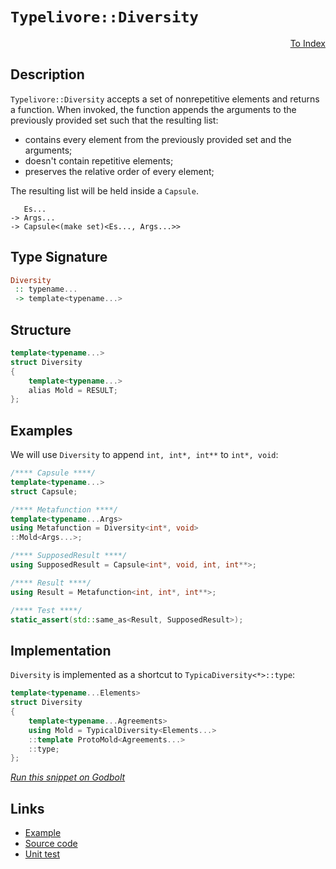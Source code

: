 <!-- Copyright 2024 Feng Mofan
SPDX-License-Identifier: Apache-2.0 -->

# `Typelivore::Diversity`

<p style='text-align: right;'><a href="../../../facilities/metafunctions.md#typelivore-diversity">To Index</a></p>

## Description

`Typelivore::Diversity` accepts a set of nonrepetitive elements and returns a function.
When invoked, the function appends the arguments to the previously provided set such that the resulting list:

- contains every element from the previously provided set and the arguments;
- doesn't contain repetitive elements;
- preserves the relative order of every element;

The resulting list will be held inside a `Capsule`.

<pre><code>   Es...
-> Args...
-> Capsule&lt;(make set)&lt;Es..., Args...&gt;&gt;</code></pre>

## Type Signature

```Haskell
Diversity
 :: typename...
 -> template<typename...>
```

## Structure

```C++
template<typename...>
struct Diversity
{
    template<typename...>
    alias Mold = RESULT;
};
```

## Examples

We will use `Diversity` to append `int, int*, int**` to `int*, void`:

```C++
/**** Capsule ****/
template<typename...>
struct Capsule;

/**** Metafunction ****/
template<typename...Args>
using Metafunction = Diversity<int*, void>
::Mold<Args...>;

/**** SupposedResult ****/
using SupposedResult = Capsule<int*, void, int, int**>;

/**** Result ****/
using Result = Metafunction<int, int*, int**>;

/**** Test ****/
static_assert(std::same_as<Result, SupposedResult>);
```

## Implementation

`Diversity` is implemented as a shortcut to `TypicaDiversity<*>::type`:

```C++
template<typename...Elements>
struct Diversity
{
    template<typename...Agreements>
    using Mold = TypicalDiversity<Elements...>
    ::template ProtoMold<Agreements...>
    ::type;
};
```

[*Run this snippet on Godbolt*](https://godbolt.org/#z:OYLghAFBqd5QCxAYwPYBMCmBRdBLAF1QCcAaPECAMzwBtMA7AQwFtMQByARg9KtQYEAysib0QXACx8BBAKoBnTAAUAHpwAMvAFYTStJg1DIApACYAQuYukl9ZATwDKjdAGFUtAK4sGIAKwAzKSuADJ4DJgAcj4ARpjEIAAc0gAOqAqETgwe3r4BwemZjgLhkTEs8Ykptpj2JQxCBEzEBLk%2BfkG19dlNLQRl0XEJydIKza3t%2BV3j/YMVVaMAlLaoXsTI7BwA9ABU%2BweHR8e72yYaAIJ7BwDUACKYqa6MyHiYCjeHZ5fXJ39H3wu5yBZkCEWQ3iwNxMgTcBAAnk8APoEYhMQgKGHYYHA367G5uJipBReeifA6AgiYFipAxUmFwxGMViYAB07KxwPGxC8DgJRJJ9BhVkuwKpNLpmAZCKezDY7NZAEkGAong5MOhsPQ2IJMYFsZdubyCDcACqIvCiWh3PAANwSxXhIBuqS8sVolpu43QIBAMswSLwWEEhHhDOVqsw6s12sYBD12AVOIA7CKgT9tjcAEpR9aZe38pQgYE3Us3cW0pj02H%2BuWYG4RtWOIxa6lx0jlpl1hU58atnXxzmXMte1HGm7KYioIgAWU86BLZZMqcXI9LXkyRk7T2hgTuo59KAE%2BAaYlXa4Z57XZe9vrwCiRsSYSiRqCol%2BH16/pdvfqZgeDRwEXDFUmwiYB%2BzjLFSCvb8y3NVJLTEG17WIR1YOvLFfVtMQvEwDsMLXBCkOtO0HVDAjPzgs0LStFDyOA2FGyjKkYzbXUFQ7ZiHHAyDBCHC5vywv8nl9CtJQnKdZ3nBlewIPj4yTfUxKZYVz2XO41NFDMbgsZ960JItz3EqspRrLsWQbUCWN42N%2BP1c8jT5Sdp1QOdaAXJjrJ4ls7IIASR2XNNvw3cDt3rGF91/NAGBPbIzyoi9YUIkdf3vR99Nfd9ksS6ifwIQ9/QAuNQxAyMfIgvzoJSr9iLosi0NK3Kv2EnDvHw6FmuvQliVJMy3G41iFIUJTsEowS8p6wV%2BsGjVhs4qzyubSr2P8hyut3bAVKeLSJtLDTduM6lK2rRlZRZBVhoCstQq3dz0F3fcXOkjyGXmjkHMCNMDq%2BnEfn%2BAGAVxQ4GwlVaq2ycl9kBPFAf%2BQExWOyVpQs%2BV2Su9aLick16Ma4DRRXRKTNO2sLvZC5gGITBVoTc9buAG57semjEPq1D0Nhd7WWu0sxKR0zJNc%2B6GQpqmadG89trM77k0037tKuOGgf%2B25sFUVhaXrL5gaVik/pBMEGAhLwoQZGLNlSQdMZ1/Z%2BV6sltcuYn%2BtJtHucx7G7emw6VdtmdMGaKgvCNhoodORGJVMlHzrdi5iGAWnLnpxmA6YIOQ8hyL7gajm3AiAhdg7W1UCDATfWF2E44TiX5fTRXbiELxUiKDVe1JE1HYuZPG%2BbjJW/edvmamvqGXzwubmLoMO3z6fBH2Tla5t/E29oDu9aTzcGZXk0s/9wPg54gRR8EWeC9P%2BfPu%2B338VNd41%2BhrlmkcZAkWfJRWggX8FBZV%2B9TcbeOw9xbugbeWIljCg4CsWgnB/C8D8BwLQpBUCcDcNYawXo1gbAiqCHgpACCaEgSsAA1gESQrINBJDMGYAAnNQrg/gKFJC4MmZM0hoEcEkLwFgEgNAaFIPAxByCOC8AUCAPh%2BCEGQNIHAWAMBEAgDWAQV0BByCUDQDSOgCQogsk4KoJIAA2AAtPoyQNxgDIGQDcKQrIzC8A1IQEgQY9D8EECIMQ7ApAyEEIoFQ6hJGkF0FwUgAB3NEqROA8CgTAuBBCkGcAAPJeCUUkm4b4bh6KMSYsxFirFkLMDcCAHgNH0GINCHBSxeASK0CsCASB1GIRKaoiA9TNGJGAFIMwfA6BUjQpQWIsTYgRBaE6bgvBBnMGIPCeJsRtAsQibwdRA54kMFoCMxBWBYheGAISWgtBRGjNIFgFghhgDiH8fgKmPF7T7MQZgVQuYqTzPIIIOosSPSxDRJMjwWBYmojwNwg5qFYh9weMcowHojAEJWFQAwCcABqbxgnxNlE8lxwgrQeOkGinxahYmBP0CclAaDLD6DwLEURkAVioEttkfZhjvSRVMJYawZhBGoWIEGd48AVh2Bss4CArgph%2BCCWECIQxKgjCCUULIAghV6GlQ0eYwxEhBN5YfRoEw2ieA6HoNVDQ%2BitCVRKlVthNVytVZqo1iwuA8swZsCQUSOCwP4bEoR6SDHGNMeYyx1j8kQFwA40p5hAg2sqVClYCBMBMCwIkCAxCQCSECKyahgRWEaEkGYSQ%2BjeH%2BH0dQ/QnBOGkG4SG1k%2BiuD6KSNQph%2Bj/CSHoSm/RLr/FCJEWIvBULpFyNqQopJyimktJKdotgnAWgsFtMmQxTAbgQhOVY6hrIuDkLsSeRxPoglorceITx2KlC4v8boTpoSiTzMdc6gRvAhGJOSSaNJGTPUzoMFuLgC6l0aAKUUhpCQymBDMBUjtkial1NQMUhIA6QNfsSLOowL6uB8JoKvB0fSBlDMmU88ZwzpmzIcE8xZcZlmrNiRsrZOy9lPKOScs56y8CXMcNc2JdyHlbFwfnV5/j3mfPhN8rYiC/kAtwUCkF1JKPgU7TCpg8LEXIsYKi2QW7MVePkHuvxiDD0EshUyqwJL3kUrjUgmlAg6UMr3JpllbKEgcqwLpnldQ%2BV%2BAFbFc1IRYpWslaQBV2QnMedKGKhYbm9W9DNdq/IqrbPqoNQMXzyrdVBbyMK01cwovGodasdY9qbUFqdTEltnB3WZNMdBhmL7F3kIKQGogQbylhsAxGqNMbKCOqLSWhd6bkz%2BGoSwwIGas31ubYIzgbbxGdpkfIxR/aKDNIg604dWwx1ZJYAoW0ljbTFclOMFdganEbrkxiiQWLZA4pUzoEAwRj3hNGWe7L/WODXuUakqg6T5uLeW6t0y4wP1TZKT%2BwI/6qlSJ7YOsDE3AeJCW83JEK3qFIjWwQJEqgTFdMQ70iA/T/EYbQwc9HUyZlzIOXhwQBG1m8GI9ssQZGDkUfBTx4nNGbL0f8Yx5ASTmO8FY%2BwxBHHhncd%2BRy/jvBBNKFBSJyFgG%2BCwoUAizASKUUHM3btndB3lN4pO%2Bp4wxKbA6e5fpho%2Bzti3lM5YVll72Wcus90OzLhHPBfi6K8o0WpUZBlTka38rHeKqS9a834XYs6tCz0AQEXXMmtmJMF3FrEt2%2BSxlhQdqPGXb65e3L8PTELaWxPV7VJ3v%2BtXZVkNv3w2kEjdGkYen2FNZADQ1kgRAj%2BAYfW3h1fkyVoT3E4Rth21/aWPGyQ/hk3MOTLwlIdCuCULME29hgQruJ7b53x1tiW%2BtoA9UlY7NsgJqAA)

## Links

- [Example](../../../code/facilities/metafunctions/typelivore/diversity/implementation.hpp)
- [Source code](../../../../conceptrodon/typelivore/diversity.hpp)
- [Unit test](../../../../tests/unit/metafunctions/typelivore/diversity.test.hpp)
